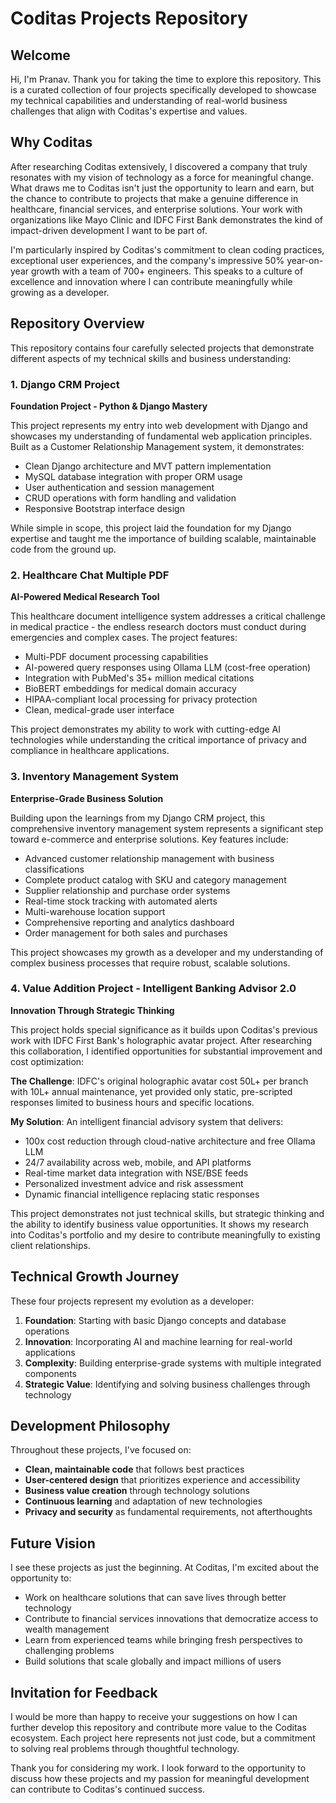 # Coditas Projects Repository

## Welcome

Hi, I'm Pranav. Thank you for taking the time to explore this repository. This is a curated collection of four projects specifically developed to showcase my technical capabilities and understanding of real-world business challenges that align with Coditas's expertise and values.

## Why Coditas

After researching Coditas extensively, I discovered a company that truly resonates with my vision of technology as a force for meaningful change. What draws me to Coditas isn't just the opportunity to learn and earn, but the chance to contribute to projects that make a genuine difference in healthcare, financial services, and enterprise solutions. Your work with organizations like Mayo Clinic and IDFC First Bank demonstrates the kind of impact-driven development I want to be part of.

I'm particularly inspired by Coditas's commitment to clean coding practices, exceptional user experiences, and the company's impressive 50% year-on-year growth with a team of 700+ engineers. This speaks to a culture of excellence and innovation where I can contribute meaningfully while growing as a developer.

## Repository Overview

This repository contains four carefully selected projects that demonstrate different aspects of my technical skills and business understanding:

### 1. Django CRM Project
**Foundation Project - Python & Django Mastery**

This project represents my entry into web development with Django and showcases my understanding of fundamental web application principles. Built as a Customer Relationship Management system, it demonstrates:

- Clean Django architecture and MVT pattern implementation
- MySQL database integration with proper ORM usage
- User authentication and session management
- CRUD operations with form handling and validation
- Responsive Bootstrap interface design

While simple in scope, this project laid the foundation for my Django expertise and taught me the importance of building scalable, maintainable code from the ground up.

### 2. Healthcare Chat Multiple PDF
**AI-Powered Medical Research Tool**

This healthcare document intelligence system addresses a critical challenge in medical practice - the endless research doctors must conduct during emergencies and complex cases. The project features:

- Multi-PDF document processing capabilities
- AI-powered query responses using Ollama LLM (cost-free operation)
- Integration with PubMed's 35+ million medical citations
- BioBERT embeddings for medical domain accuracy
- HIPAA-compliant local processing for privacy protection
- Clean, medical-grade user interface

This project demonstrates my ability to work with cutting-edge AI technologies while understanding the critical importance of privacy and compliance in healthcare applications.

### 3. Inventory Management System
**Enterprise-Grade Business Solution**

Building upon the learnings from my Django CRM project, this comprehensive inventory management system represents a significant step toward e-commerce and enterprise solutions. Key features include:

- Advanced customer relationship management with business classifications
- Complete product catalog with SKU and category management
- Supplier relationship and purchase order systems
- Real-time stock tracking with automated alerts
- Multi-warehouse location support
- Comprehensive reporting and analytics dashboard
- Order management for both sales and purchases

This project showcases my growth as a developer and my understanding of complex business processes that require robust, scalable solutions.

### 4. Value Addition Project - Intelligent Banking Advisor 2.0
**Innovation Through Strategic Thinking**

This project holds special significance as it builds upon Coditas's previous work with IDFC First Bank's holographic avatar project. After researching this collaboration, I identified opportunities for substantial improvement and cost optimization:

**The Challenge**: IDFC's original holographic avatar cost 50L+ per branch with 10L+ annual maintenance, yet provided only static, pre-scripted responses limited to business hours and specific locations.

**My Solution**: An intelligent financial advisory system that delivers:
- 100x cost reduction through cloud-native architecture and free Ollama LLM
- 24/7 availability across web, mobile, and API platforms
- Real-time market data integration with NSE/BSE feeds
- Personalized investment advice and risk assessment
- Dynamic financial intelligence replacing static responses

This project demonstrates not just technical skills, but strategic thinking and the ability to identify business value opportunities. It shows my research into Coditas's portfolio and my desire to contribute meaningfully to existing client relationships.

## Technical Growth Journey

These four projects represent my evolution as a developer:

1. **Foundation**: Starting with basic Django concepts and database operations
2. **Innovation**: Incorporating AI and machine learning for real-world applications
3. **Complexity**: Building enterprise-grade systems with multiple integrated components
4. **Strategic Value**: Identifying and solving business challenges through technology

## Development Philosophy

Throughout these projects, I've focused on:
- **Clean, maintainable code** that follows best practices
- **User-centered design** that prioritizes experience and accessibility
- **Business value creation** through technology solutions
- **Continuous learning** and adaptation of new technologies
- **Privacy and security** as fundamental requirements, not afterthoughts

## Future Vision

I see these projects as just the beginning. At Coditas, I'm excited about the opportunity to:
- Work on healthcare solutions that can save lives through better technology
- Contribute to financial services innovations that democratize access to wealth management
- Learn from experienced teams while bringing fresh perspectives to challenging problems
- Build solutions that scale globally and impact millions of users

## Invitation for Feedback

I would be more than happy to receive your suggestions on how I can further develop this repository and contribute more value to the Coditas ecosystem. Each project here represents not just code, but a commitment to solving real problems through thoughtful technology.

Thank you for considering my work. I look forward to the opportunity to discuss how these projects and my passion for meaningful development can contribute to Coditas's continued success.
